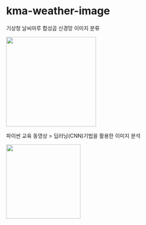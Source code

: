 # kma-weather-image
기상청 날씨마루 합성곱 신경망 이미지 분류


<a href="https://bit.ly/weather-kma-python"><img src="https://i.imgur.com/r1PBGNm.png" width=242></a>

파이썬 교육 동영상 > 딥러닝(CNN)기법을 활용한 이미지 분석

<img src="https://bd.kma.go.kr/kma2020/images/main/icon_logo_kogl.svg" width="200">
